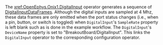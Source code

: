 The <xref:OpenEphys.Onix1.DigitalInput> operator generates a sequence of
[DigitalInputDataFrames](xref:OpenEphys.Onix1.DigitalInputDataFrame). Although
the digital inputs are sampled at 4 Mhz, these data frames are only emitted when
the port status changes (i.e., when a pin, button, or switch is toggled) when
`DigitalInput`'s `SampleRate` property is left blank such as is done in the
example workflow. The `DigitalInput`'s `DeviceName` property is set to
"BreakoutBoard/DigitalInput". This links the `DigitalInput` operator to the
corresponding configuration operator. 